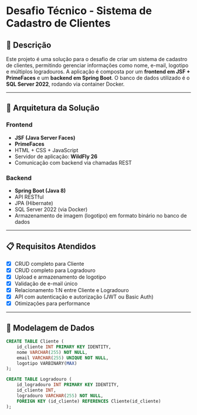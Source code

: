 # Desafio Técnico - Sistema de Cadastro de Clientes

## 🧾 Descrição

Este projeto é uma solução para o desafio de criar um sistema de cadastro de clientes, permitindo gerenciar informações como nome, e-mail, logotipo e múltiplos logradouros. A aplicação é composta por um **frontend em JSF + PrimeFaces** e um **backend em Spring Boot**. O banco de dados utilizado é o **SQL Server 2022**, rodando via container Docker.

---

## 📐 Arquitetura da Solução

### Frontend
- **JSF (Java Server Faces)**
- **PrimeFaces**
- HTML + CSS + JavaScript
- Servidor de aplicação: **WildFly 26**
- Comunicação com backend via chamadas REST

### Backend
- **Spring Boot (Java 8)**
- API RESTful
- JPA (Hibernate)
- SQL Server 2022 (via Docker)
- Armazenamento de imagem (logotipo) em formato binário no banco de dados

---

## 📋 Requisitos Atendidos

- [x] CRUD completo para Cliente
- [x] CRUD completo para Logradouro
- [x] Upload e armazenamento de logotipo
- [x] Validação de e-mail único
- [x] Relacionamento 1:N entre Cliente e Logradouro
- [x] API com autenticação e autorização (JWT ou Basic Auth)
- [x] Otimizações para performance

---

## 💾 Modelagem de Dados

```sql
CREATE TABLE Cliente (
    id_cliente INT PRIMARY KEY IDENTITY,
    nome VARCHAR(255) NOT NULL,
    email VARCHAR(255) UNIQUE NOT NULL,
    logotipo VARBINARY(MAX)
);

CREATE TABLE Logradouro (
    id_logradouro INT PRIMARY KEY IDENTITY,
    id_cliente INT,
    logradouro VARCHAR(255) NOT NULL,
    FOREIGN KEY (id_cliente) REFERENCES Cliente(id_cliente)
);
